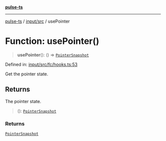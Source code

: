 [**pulse-ts**](../../../README.md)

***

[pulse-ts](../../../README.md) / [input/src](../README.md) / usePointer

# Function: usePointer()

> **usePointer**(): () => [`PointerSnapshot`](../type-aliases/PointerSnapshot.md)

Defined in: [input/src/fc/hooks.ts:53](https://github.com/jlehett/pulse-ts/blob/95f7e0ab0aafbcd2aad691251c554317b3dfe19c/packages/input/src/fc/hooks.ts#L53)

Get the pointer state.

## Returns

The pointer state.

> (): [`PointerSnapshot`](../type-aliases/PointerSnapshot.md)

### Returns

[`PointerSnapshot`](../type-aliases/PointerSnapshot.md)
